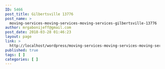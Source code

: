 ```yaml
---
ID: 5466
post_title: Gilbertsville 13776
post_name: >
  moving-services-moving-services-moving-services-gilbertsville-13776
author: mrgabonijeff@gmail.com
post_date: 2018-03-28 01:46:23
layout: page
link: >
  http://localhost/wordpress/moving-services-moving-services-moving-services-gilbertsville-13776/
published: true
tags: [ ]
categories: [ ]
---
```

